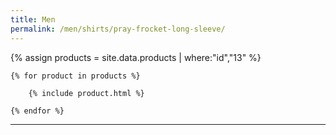 ```yaml
---
title: Men
permalink: /men/shirts/pray-frocket-long-sleeve/
---
```


<div>
    {% assign products = site.data.products | where:"id","13" %}

    {% for product in products %}

        {% include product.html %}

    {% endfor %}

</div>

***
